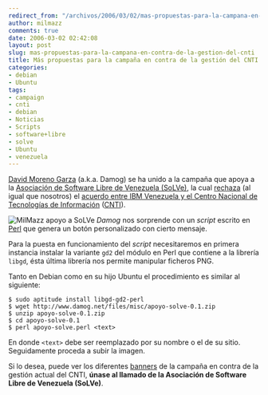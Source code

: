 ```yaml
---
redirect_from: "/archivos/2006/03/02/mas-propuestas-para-la-campana-en-contra-de-la-gestion-del-cnti/"
author: milmazz
comments: true
date: 2006-03-02 02:42:08
layout: post
slug: mas-propuestas-para-la-campana-en-contra-de-la-gestion-del-cnti
title: Más propuestas para la campaña en contra de la gestión del CNTI
categories:
- debian
- Ubuntu
tags:
- campaign
- cnti
- debian
- Noticias
- Scripts
- software+libre
- solve
- Ubuntu
- venezuela
---
```


[David Moreno Garza](http://damog.net/) (a.k.a. Damog) se ha unido a la campaña que apoya a la [Asociación de Software Libre de Venezuela (SoLVe)](http://solve.net.ve/), la cual [rechaza](http://www.abn.info.ve/go_news5.php?articulo=39148) (al igual que nosotros) el [acuerdo entre IBM Venezuela y el Centro Nacional de Tecnologías de Información](http://www.cnti.ve/cnti_docmgr/detalle.html?categoria=2987) ([CNTI](http://www.cnti.ve/)).

![MilMazz apoyo a SoLVe](http://blog.milmazz.com.ve/wp-content/uploads/2006/03/apoyo-solve-MilMazz.png) _Damog_ nos sorprende con un _script_ escrito en [Perl](http://www.perl.org/) que genera un botón personalizado con cierto mensaje.

Para la puesta en funcionamiento del _script_ necesitaremos en primera instancia instalar la variante `gd2` del módulo en Perl que contiene a la librería `libgd`, ésta última librería nos permite manipular ficheros PNG.

Tanto en Debian como en su hijo Ubuntu el procedimiento es similar al siguiente:

    $ sudo aptitude install libgd-gd2-perl
    $ wget http://www.damog.net/files/misc/apoyo-solve-0.1.zip
    $ unzip apoyo-solve-0.1.zip
    $ cd apoyo-solve-0.1
    $ perl apoyo-solve.perl <text>

En donde `<text>` debe ser reemplazado por su nombre o el de su sitio. Seguidamente proceda a subir la imagen.

Si lo desea, puede ver los diferentes [banners](http://www.conexionsocial.org.ve/wk/Decreto3390) de la campaña en contra de la gestión actual del CNTI, **únase al llamado de la Asociación de Software Libre de Venezuela (SoLVe)**.
